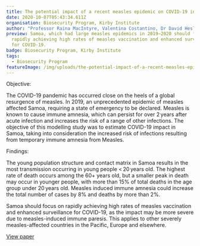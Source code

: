 ```yaml
---
title: The potential impact of a recent measles epidemic on COVID-19 in Samoa
date: 2020-10-07T05:43:34.611Z
organisation: Biosecurity Program, Kirby Institute
author: "Professor Raina MacIntyre, Valentina Costantino, Dr David Heslop, "
preview: Samoa, which had large measles epidemics in 2019–2020 should focus on
  rapidly achieving high rates of measles vaccination and enhanced surveillance
  for COVID-19.
badge: Biosecurity Program, Kirby Institute
tags:
  - Biosecurity Program
featureImage: /img/uploads/the-potential-impact-of-a-recent-measles-epidemic-on-covid-19-in-samoa.jpeg
---
```

Objective: 

The COVID-19 pandemic has occurred close on the heels of a global resurgence of measles. In 2019, an unprecedented epidemic of measles affected Samoa, requiring a state of emergency to be declared. Measles is known to cause immune amnesia, which can persist for over 2 years after acute infection and increases the risk of a range of other infections. The objective of this modelling study was to estimate COVID-19 impact in Samoa, taking into consideration the increased risk of infections resulting from temporary immune amnesia from Measles.

Findings:

The young population structure and contact matrix in Samoa results in the most transmission occurring in young people < 20 years old. The highest rate of death occurs among the 60+ years old, but a smaller peak in death may occur in younger people, with more than 15% of total deaths in the age group under 20 years old. Measles induced immune amnesia could increase the total number of cases by 8% and deaths by more than 2%.

Samoa should focus on rapidly achieving high rates of measles vaccination and enhanced surveillance for COVID-19, as the impact may be more severe due to measles-induced immune paresis. This applies to other severely measles-affected countries in the Pacific, Europe and elsewhere.

<a href="https://bmcinfectdis.biomedcentral.com/articles/10.1186/s12879-020-05469-7" target="_blank">
View paper
</a>